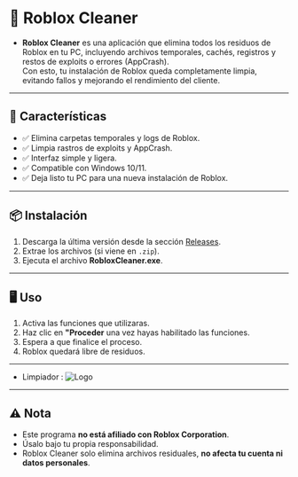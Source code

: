 
# 🧹 Roblox Cleaner

- **Roblox Cleaner** es una aplicación que elimina todos los residuos de Roblox en tu PC, incluyendo archivos temporales, cachés, registros y restos de exploits o errores (AppCrash).  
Con esto, tu instalación de Roblox queda completamente limpia, evitando fallos y mejorando el rendimiento del cliente.

---

## 🚀 Características
- ✅ Elimina carpetas temporales y logs de Roblox.  
- ✅ Limpia rastros de exploits y AppCrash.  
- ✅ Interfaz simple y ligera.  
- ✅ Compatible con Windows 10/11.  
- ✅ Deja listo tu PC para una nueva instalación de Roblox.  

---

## 📦 Instalación
1. Descarga la última versión desde la sección [Releases](https://github.com/TU-USUARIO/REPO/releases).  
2. Extrae los archivos (si viene en `.zip`).  
3. Ejecuta el archivo **RobloxCleaner.exe**. 

---

## 🖥️ Uso
1. Activa las funciones que utilizaras.  
2. Haz clic en **"Proceder** una vez hayas habilitado las funciones.  
3. Espera a que finalice el proceso.  
4. Roblox quedará libre de residuos. 
---
- Limpiador :
![Logo](https://i.imgur.com/ymlLvrL.png)

---

## ⚠️ Nota
- Este programa **no está afiliado con Roblox Corporation**.  
- Úsalo bajo tu propia responsabilidad.  
- Roblox Cleaner solo elimina archivos residuales, **no afecta tu cuenta ni datos personales**.
